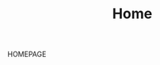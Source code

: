 ﻿---
sitemap: false
excerpt: "This is the home page for kimchi & tea"
title: 'Home'
permalink: /home.html
---

HOMEPAGE